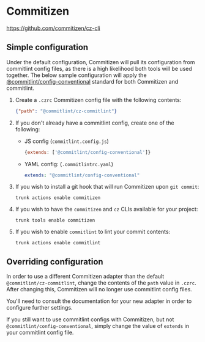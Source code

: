 # Commitizen

https://github.com/commitizen/cz-cli

## Simple configuration

Under the default configuration, Commitizen will pull its configuration from commitlint config
files, as there is a high likelihood both tools will be used together. The below sample
configuration will apply the
[@commitlint/config-conventional](https://github.com/conventional-changelog/commitlint/tree/master/@commitlint/config-conventional)
standard for both Commitizen and commitlint.

1. Create a `.czrc` Commitizen config file with the following contents:

   ```JSON
   {"path": "@commitlint/cz-commitlint"}
   ```

1. If you don't already have a commitlint config, create one of the following:

   - JS config (`commitlint.config.js`)

     ```JavaScript
     {extends: ['@commitlint/config-conventional']}
     ```

   - YAML config: (`.commitlintrc.yaml`)

     ```YAML
     extends: "@commitlint/config-conventional"
     ```

1. If you wish to install a git hook that will run Commitizen upon `git commit`:

   ```Shell
   trunk actions enable commitizen
   ```

1. If you wish to have the `commitizen` and `cz` CLIs available for your project:

   ```Shell
   trunk tools enable commitizen
   ```

1. If you wish to enable `commitlint` to lint your commit contents:

   ```Shell
   trunk actions enable commitlint
   ```

## Overriding configuration

In order to use a different Commitizen adapter than the default `@commitlint/cz-commitlint`, change
the contents of the `path` value in `.czrc`. After changing this, Commitizen will no longer use
commitlint config files.

You'll need to consult the documentation for your new adapter in order to configure further
settings.

If you still want to use commitlint configs with Commitizen, but not
`@commitlint/config-conventional`, simply change the value of `extends` in your commitlint config
file.
